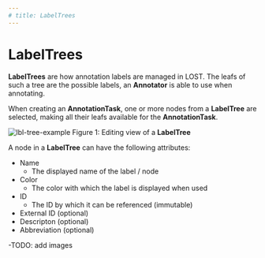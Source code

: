 ```yaml
---
# title: LabelTrees
---
```


# LabelTrees

**LabelTrees** are how annotation labels are managed in LOST.
The leafs of such a tree are the possible labels, an
**Annotator** is able to use when annotating.

When creating an **AnnotationTask**, one or more nodes from
a **LabelTree** are selected, making all their leafs available
for the **AnnotationTask**.

![lbl-tree-example](/img/labeltree_editing.png)
Figure 1: Editing view of a **LabelTree**

A node in a **LabelTree** can have the following attributes:

- Name
  - The displayed name of the label / node
- Color
  - The color with which the label is displayed when used
- ID
  - The ID by which it can be referenced (immutable)
- External ID (optional)
- Descripton (optional)
- Abbreviation (optional)

-TODO: add images
